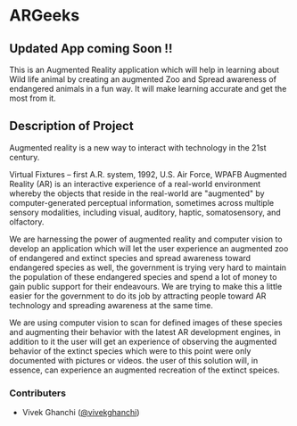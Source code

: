 # ARGeeks

## Updated App coming Soon !!


This is an Augmented Reality application which will help in learning  about Wild life animal by creating an augmented Zoo and Spread awareness of endangered animals in a fun way. It will make learning accurate and get the most from it.

## Description of Project

 Augmented reality is a new way to interact with technology in the 21st century. 
 
 
Virtual Fixtures – first A.R. system, 1992, U.S. Air Force, WPAFB
Augmented Reality (AR) is an interactive experience of a real-world environment whereby the objects that reside in the real-world are "augmented" by computer-generated perceptual information, sometimes across multiple sensory modalities, including visual, auditory, haptic, somatosensory, and olfactory.

We are harnessing the power of augmented reality and computer vision to develop an application which will let the user experience an augmented zoo of endangered and extinct species and spread awareness toward endangered species as well, the government is trying very hard to maintain the population of these endangered species and spend a lot of money to gain public support for their endeavours. We are trying to make this a little easier for the government to do its job by attracting people toward AR technology and spreading awareness at the same time.

We are using computer vision to scan for defined images of these species and augmenting their behavior with the latest AR development engines, in addition to it the user will get an experience of observing the augmented behavior of the extinct species which were to this point were only documented with pictures or videos. the user of this solution will, in essence, can experience an augmented recreation of the extinct speices.


### Contributers

- Vivek Ghanchi ([@vivekghanchi](https://github.com/vivekghanchi))

